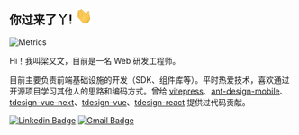## 你过来了丫! <img src="https://raw.githubusercontent.com/layouwen/layouwen/main/wave.gif" width="30">

![Metrics](https://metrics.lecoq.io/Layouwen?template=classic&base=header%2C%20activity%2C%20community%2C%20repositories%2C%20metadata&base.indepth=false&base.hireable=false&base.skip=false&config.timezone=Asia%2FShanghai)

Hi！我叫梁又文，目前是一名 Web 研发工程师。

目前主要负责前端基础设施的开发（SDK、组件库等）。平时热爱技术，喜欢通过开源项目学习其他人的思路和编码方式。曾给 [vitepress](https://github.com/vuejs/vitepress)、[ant-design-mobile](https://github.com/ant-design/ant-design-mobile)、[tdesign-vue-next](https://github.com/Tencent/tdesign-vue-next)、[tdesign-vue](https://github.com/Tencent/tdesign-vue)、[tdesign-react](https://github.com/Tencent/tdesign-react) 提供过代码贡献。

[![Linkedin Badge](https://img.shields.io/badge/-梁又文-blue?style=flat-square&logo=Linkedin&logoColor=white&link=https://www.linkedin.com/in/%E5%8F%88%E6%96%87-%E6%A2%81-3546a8208/)](https://www.linkedin.com/in/%E5%8F%88%E6%96%87-%E6%A2%81-3546a8208/)
[![Gmail Badge](https://img.shields.io/badge/-layouwen@gmail.com-c14438?style=flat-square&logo=Gmail&logoColor=white&link=mailto:layouwen@gmail.com)](mailto:layouwen@gmail.com)
